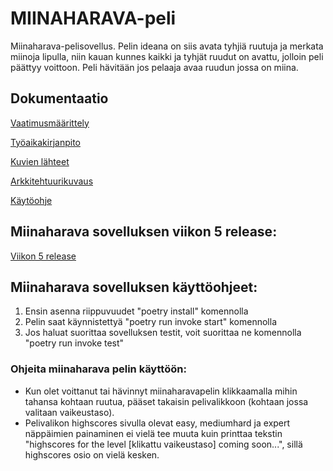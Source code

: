 # MIINAHARAVA-peli

Miinaharava-pelisovellus. Pelin ideana on siis avata tyhjiä ruutuja ja merkata miinoja lipulla, niin kauan kunnes kaikki ja tyhjät ruudut on avattu, jolloin peli päättyy voittoon. Peli hävitään jos pelaaja avaa ruudun jossa on miina.

## Dokumentaatio

[Vaatimusmäärittely](https://github.com/vilkiida/ot-harjoitustyo/blob/master/dokumentaatio/alustava_m%C3%A4%C3%A4rittelydokumentti/vaatimusmaarittely.md)


[Työaikakirjanpito](https://github.com/vilkiida/ot-harjoitustyo/blob/master/dokumentaatio/ty%C3%B6aikakirjanpito.md)


[Kuvien lähteet](https://github.com/vilkiida/ot-harjoitustyo/blob/master/dokumentaatio/photosources.md)


[Arkkitehtuurikuvaus](https://github.com/vilkiida/ot-harjoitustyo/blob/master/dokumentaatio/arkkitehtuuri.md)


[Käytöohje](https://github.com/vilkiida/ot-harjoitustyo/blob/master/dokumentaatio/kayttoohje.md)

## Miinaharava sovelluksen viikon 5 release:

[Viikon 5 release](https://github.com/vilkiida/ot-harjoitustyo/releases/tag/viikko5)

## Miinaharava sovelluksen käyttöohjeet:

1. Ensin asenna riippuvuudet "poetry install" komennolla
2. Pelin saat käynnistettyä "poetry run invoke start" komennolla
3. Jos haluat suorittaa sovelluksen testit, voit suorittaa ne komennolla "poetry run invoke test"

### Ohjeita miinaharava pelin käyttöön:
- Kun olet voittanut tai hävinnyt miinaharavapelin klikkaamalla mihin tahansa kohtaan ruutua, pääset takaisin pelivalikkoon (kohtaan jossa valitaan vaikeustaso).
- Pelivalikon highscores sivulla olevat easy, mediumhard ja expert näppäimien painaminen ei vielä tee muuta kuin printtaa tekstin "highscores for the level [klikattu vaikeustaso] coming soon...", sillä highscores osio on vielä kesken.


